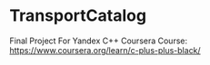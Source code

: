 # TransportCatalog
Final Project For Yandex C++ Coursera Course: https://www.coursera.org/learn/c-plus-plus-black/
